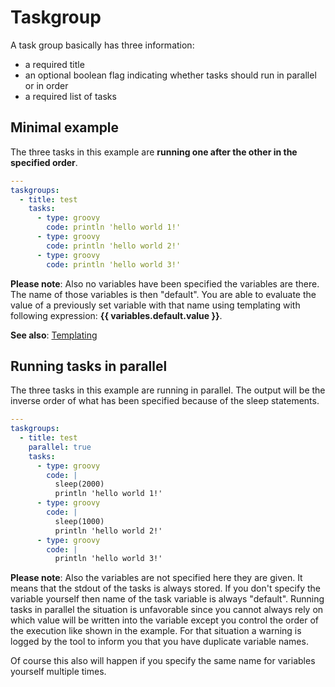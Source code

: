 # Taskgroup

A task group basically has three information:

  - a required title
  - an optional boolean flag indicating whether tasks should run in parallel or in order
  - a required list of tasks

## Minimal example

The three tasks in this example are **running one after the other
in the specified order**.

```yaml
---
taskgroups:
  - title: test
    tasks:
      - type: groovy
        code: println 'hello world 1!'
      - type: groovy
        code: println 'hello world 2!'
      - type: groovy
        code: println 'hello world 3!'
```

**Please note**: Also no variables have been specified the variables are there.
The name of those variables is then "default". You are able to evaluate the value
of a previously set variable with that name using templating
with following expression: **{{ variables.default.value }}**.

**See also**: [Templating](templating.md)

## Running tasks in parallel

The three tasks in this example are running in parallel.
The output will be the inverse order of what has
been specified because of the sleep statements.

```yaml
---
taskgroups:
  - title: test
    parallel: true
    tasks:
      - type: groovy
        code: |
          sleep(2000)
          println 'hello world 1!'
      - type: groovy
        code: |
          sleep(1000)
          println 'hello world 2!'
      - type: groovy
        code: |
          println 'hello world 3!'
```

**Please note**: Also the variables are not specified here they are given. 
It means that the stdout of the tasks is always stored. If you don't specify 
the variable yourself then name of the task variable is always "default".
Running tasks in parallel the situation is unfavorable since you cannot always
rely on which value will be written into the variable except you control
the order of the execution like shown in the example. For that situation a warning
is logged by the tool to inform you that you have duplicate variable names.

Of course this also will happen if you specify the same name for variables yourself
multiple times.
